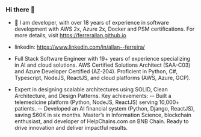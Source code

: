 ### Hi there 👋

- 🔭 I am developer, with over 18 years of experience in software development with AWS 2x, Azure 2x, Docker and PSM certifications. For more details, visit https://ferrerallan.github.io 
- linkedin: https://www.linkedin.com/in/allan--ferreira/
  
- Full Stack Software Engineer with 19+ years of experience specializing in AI and cloud solutions. AWS Certified Solutions Architect (SAA-C03) and Azure Developer Certified (AZ-204). Proficient in Python, C#, Typescript, NodeJS, ReactJS, and cloud platforms (AWS, Azure, GCP).

- Expert in designing scalable architectures using SOLID, Clean Architecture, and Design Patterns. Key achievements:
-- Built a telemedicine platform (Python, NodeJS, ReactJS) serving 10,000+ patients.
-- Developed an AI financial system (Python, Django, ReactJS), saving $60K in six months.
Master’s in Information Science, blockchain enthusiast, and developer of HelpChains.com on BNB Chain. Ready to drive innovation and deliver impactful results.

